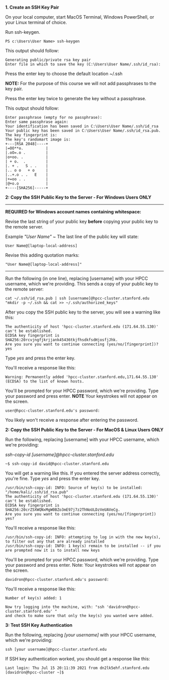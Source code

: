 **1. Create an SSH Key Pair**

On your local computer, start MacOS Terminal, Windows PowerShell, or your Linux terminal of choice.

Run ssh-keygen.

```
PS c:\Users\User Name> ssh-keygen
```

This output should follow:

```
Generating public/private rsa key pair
Enter file in which to save the key (C:\Users\User Name/.ssh/id_rsa):
```

Press the enter key to choose the default location ~/.ssh

**NOTE:** For the purpose of this course we will not add passphrases to the key pair.

Press the enter key twice to generate the key without a passphrase.

This output should follow:

```
Enter passphrase (empty for no passphrase): 
Enter same passphrase again: 
Your identification has been saved in C:\Users\User Name/.ssh/id_rsa
Your public key has been saved in C:\Users\User Name/.ssh/id_rsa.pub.
The key fingerprint is:
The key's randomart image is:
+---[RSA 2048]----+
|=OO**o.          |
|.oO=.o .         |
|o+oo. .          |
| + o.  .         |
|. + .   S . .    |
|.. o o   + o     |
|..+.o . .   E    |
|+=oo . .         |
|@+o.o            |
+----[SHA256]-----+
```

**2: Copy the SSH Public Key to the Server - For Windows Users ONLY**

----

**REQUIRED for Windows account names containing whitespace:**

Revise the last string of your public key **before** copying your public key to the remote server.

Example _"User Name"_ ~ The last line of the public key will state:
```
User Name@[laptop-local-address]
```
Revise this adding quotation marks:
```
"User Name@[laptop-local-address]"
```
----

Run the following (in one line), replacing [username] with your HPCC username, which we're providing. This sends a copy of your public key to the remote server:

```
cat ~/.ssh/id_rsa.pub | ssh [username]@hpcc-cluster.stanford.edu "mkdir -p ~/.ssh && cat >> ~/.ssh/authorized_keys"
```

After you copy the SSH public key to the server, you will see a warning like this:
```
The authenticity of host 'hpcc-cluster.stanford.edu (171.64.55.130)' can't be established.
ECDSA key fingerprint is SHA256:20rcvjngfjkrjjank45436tkjfhsdkfsdHjosfjJhk.
Are you sure you want to continue connecting (yes/no/[fingerprint])? yes
```

Type _yes_ and press the enter key.

You'll receive a response like this:
```
Warning: Permanently added 'hpcc-cluster.stanford.edu,171.64.55.130' (ECDSA) to the list of known hosts.
```

You'll be prompted for your HPCC password, which we're providing.
Type your password and press enter.
**NOTE** Your keystrokes will not appear on the screen.
```
user@hpcc-cluster.stanford.edu's password:
```

You likely won't receive a response after entering the password.

**2: Copy the SSH Public Key to the Server - For MacOS & Linux Users ONLY**

Run the following, replacing [username] with your HPCC username, which we're providing:

_ssh-copy-id [username]@hpcc-cluster.stanford.edu_
```
~$ ssh-copy-id david@hpcc-cluster.stanford.edu
```

You will get a warning like this. If you entered the server address correctly, you're fine.
Type _yes_ and press the enter key.

```
/usr/bin/ssh-copy-id: INFO: Source of key(s) to be installed: "/home/kali/.ssh/id_rsa.pub"
The authenticity of host 'hpcc-cluster.stanford.edu (171.64.55.130)' can't be established.
ECDSA key fingerprint is SHA256:20crZ5XWQNxMgW0BZo3mE97j7z2ThNoULDzVeUAVeCg.
Are you sure you want to continue connecting (yes/no/[fingerprint]) yes?
```

You'll receive a response like this:
```
/usr/bin/ssh-copy-id: INFO: attempting to log in with the new key(s), to filter out any that are already installed
/usr/bin/ssh-copy-id: INFO: 1 key(s) remain to be installed -- if you are prompted now it is to install new keys
```

You'll be prompted for your HPCC password, which we're providing.
Type your password and press enter.
Note: Your keystrokes will not appear on the screen.

```
davidron@hpcc-cluster.stanford.edu's password:
```

You'll receive a response like this:
```
Number of key(s) added: 1

Now try logging into the machine, with: "ssh 'davidron@hpcc-cluster.stanford.edu' "
and check to make sure that only the key(s) you wanted were added.
```

**3: Test SSH Key Authentication**

Run the following, replacing _[your username]_ with your HPCC username, which we're providing:

```
ssh [your username]@hpcc-cluster.stanford.edu
```

If SSH key authentication worked, you should get a response like this:

```
Last login: Thu Jul 15 20:11:39 2021 from dn2lk5ehf.stanford.edu
[davidron@hpcc-cluster ~]$
```
